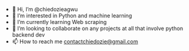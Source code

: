 - 👋 Hi, I’m @chiedozieagwu
- 👀 I’m interested in Python and machine learning
- 🌱 I’m currently learning Web scraping
- 💞️ I’m looking to collaborate on any projects at all that involve python backend dev
- 📫 How to reach me contactchiedozie@gmail.com

<!---
chiedozieagwu/chiedozieagwu is a ✨ special ✨ repository because its `README.md` (this file) appears on your GitHub profile.
You can click the Preview link to take a look at your changes.
--->
